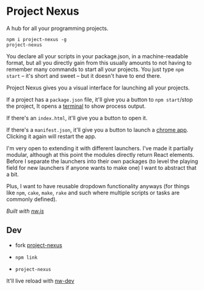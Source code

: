 
# Project Nexus

A hub for all your programming projects.

```
npm i project-nexus -g
project-nexus
```

<!--
Do you find yourself opening and closing lots of
* project folders
* git clients
* terminals (or shitty outdated command prompts)
* and/or code editors?

There are many repetitive steps involved in switching projects.

Does your workflow involve a lot of
switching to your terminal
(or shitty outdated command prompt)
and hitting
<kbd>Ctrl+C</kbd> +
<kbd>Up</kbd> +
<kbd>Enter</kbd>
to restart?

Have you ever habitually switched back and
accidentally reran some other command you had entered?

No more!
-->

You declare all your scripts in your package.json,
in a machine-readable format,
but all you directly gain from this
usually amounts to
not having to remember many commands
to start all your projects.
You just type `npm start`
– it's short and sweet –
but it doesn't have to end there.

Project Nexus gives you a visual interface
for launching all your projects.

If a project has a `package.json` file,
it'll give you a button to `npm start`/stop the project,
It opens a [terminal](https://github.com/chjj/term.js) to show process output.

If there's an `index.html`, it'll give you a button to open it.

If there's a `manifest.json`, it'll give you a button to launch a [chrome app](https://developer.chrome.com/apps/about_apps).
Clicking it again will restart the app.

I'm very open to extending it with different launchers.
I've made it partially modular,
although at this point the modules directly return React elements.
Before I separate the launchers into their own packages
(to level the playing field for new launchers if anyone wants to make one)
I want to abstract that a bit.

Plus, I want to have reusable dropdown functionality anyways
(for things like `npm`, `cake`, `make`, `rake` and such
where multiple scripts or tasks are commonly defined).


_Built with [nw.js](http://nwjs.io/)_


## Dev

- fork [project-nexus](https://github.com/1j01/project-nexus)

- `npm link`

- `project-nexus`

It'll live reload with [nw-dev](https://www.npmjs.com/package/nw-dev/)
